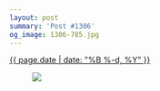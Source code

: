```yaml
---
layout: post
summary: 'Post #1306'
og_image: 1306-785.jpg
---
```


<p>
 <time>
  <a href="/1306">
   {{ page.date | date: "%B %-d, %Y" }}
  </a>
 </time>
 <a href="/1306">
  <figure data-taken="2/8/2021">
   <img sizes="(min-width: 700px) 50vw, calc(100vw - 2rem)" src="{{ site.assets_url }}/1306-393.jpg" srcset="{{ site.assets_url }}/1306-196.jpg 196w, {{ site.assets_url }}/1306-393.jpg 393w, {{ site.assets_url }}/1306-589.jpg 589w, {{ site.assets_url }}/1306-785.jpg 785w"/>
  </figure>
 </a>
</p>
